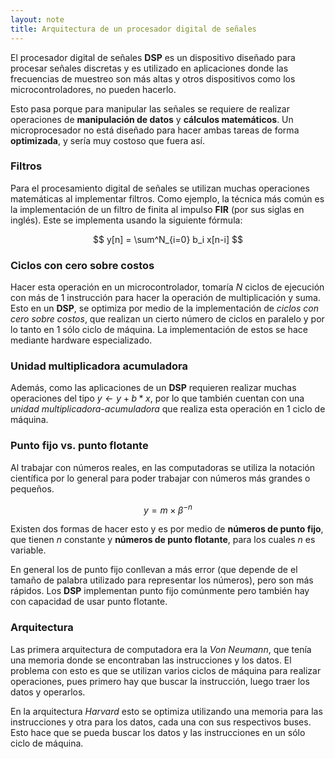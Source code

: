 ```yaml
---
layout: note
title: Arquitectura de un procesador digital de señales
---
```


El procesador digital de señales **DSP** es un dispositivo diseñado para procesar señales discretas y es utilizado en aplicaciones donde las frecuencias de muestreo son más altas y otros dispositivos como los microcontroladores, no pueden hacerlo.

Esto pasa porque para manipular las señales se requiere de realizar operaciones de **manipulación de datos** y **cálculos matemáticos**. Un microprocesador no está diseñado para hacer ambas tareas de forma **optimizada**, y sería muy costoso que fuera así.

### Filtros

Para el procesamiento digital de señales se utilizan muchas operaciones matemáticas al implementar filtros. Como ejemplo, la técnica más común es la implementación de un filtro de finita al impulso **FIR** (por sus siglas en inglés). Este se implementa usando la siguiente fórmula:

$$
y[n] = \sum^N_{i=0} b_i x[n-i]
$$

### Ciclos con cero sobre costos

Hacer esta operación en un microcontrolador, tomaría $N$ ciclos de ejecución con más de 1 instrucción para hacer la operación de multiplicación y suma. Esto en un **DSP**, se optimiza por medio de la implementación de *ciclos con cero sobre costos*, que realizan un cierto número de ciclos en paralelo y por lo tanto en 1 sólo ciclo de máquina. La implementación de estos se hace mediante hardware especializado.

### Unidad multiplicadora acumuladora

Además, como las aplicaciones de un **DSP** requieren realizar muchas operaciones del tipo $y \leftarrow y + b*x$, por lo que también cuentan con una *unidad multiplicadora-acumuladora* que realiza esta operación en 1 ciclo de máquina.

### Punto fijo vs. punto flotante
Al trabajar con números reales, en las computadoras se utiliza la notación científica por lo general para poder trabajar con números más grandes o pequeños.

$$
y = m\times\beta^{-n}
$$

Existen dos formas de hacer esto y es por medio de **números de punto fijo**, que tienen $n$ constante y **números de punto flotante**, para los cuales $n$ es variable.

En general los de punto fijo conllevan a más error (que depende de el tamaño de palabra utilizado para representar los números), pero son más rápidos. Los **DSP** implementan punto fijo comúnmente pero también hay con capacidad de usar punto flotante.

### Arquitectura

Las primera arquitectura de computadora era la *Von Neumann*, que tenía una memoria donde se encontraban las instrucciones y los datos. El problema con esto es que se utilizan varios ciclos de máquina para realizar operaciones, pues primero hay que buscar la instrucción, luego traer los datos y operarlos.

En la arquitectura *Harvard* esto se optimiza utilizando una memoria para las instrucciones y otra para los datos, cada una con sus respectivos buses. Esto hace que se pueda buscar los datos y las instrucciones en un sólo ciclo de máquina.
